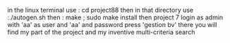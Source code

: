 in the linux terminal use : cd project88
then in that directory use :./autogen.sh
then   : make ; sudo make install
then project 7
login as admin with 'aa' as user and 'aa' and password 
press 'gestion bv'
there you will find my part of the project and my inventive multi-criteria search
